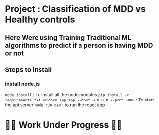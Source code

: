 
# Project : Classification of MDD vs Healthy controls 

## Here Were using Training Traditional ML algorithms to predict if a person is having MDD or not

## Steps to install
### install node.js
```node install``` : To install all the node modules
```pip install -r requirements.txt```
``` uvicorn app:app --host 0.0.0.0 --port 5000 ``` : To start the api server
``` node run dev ``` : to run the react app

# 🚧🚧 Work Under Progress 🚧🚧
